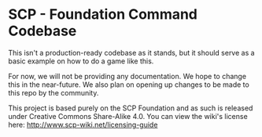 # SCP - Foundation Command Codebase
This isn't a production-ready codebase as it stands, but it should serve as a basic example on how to do a game like this. 

For now, we will not be providing any documentation. We hope to change this in the near-future. We also plan on opening up changes to be made to this repo by the community.

This project is based purely on the SCP Foundation and as such is released under Creative Commons Share-Alike 4.0. You can view the wiki's license here: http://www.scp-wiki.net/licensing-guide
